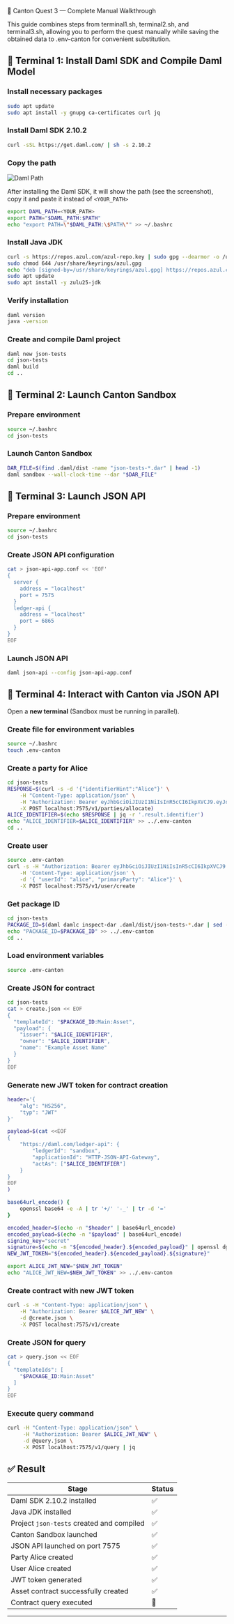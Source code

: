 🧭 Canton Quest 3 — Complete Manual Walkthrough

This guide combines steps from terminal1.sh, terminal2.sh, and terminal3.sh, allowing you to perform the quest manually while saving the obtained data to .env-canton for convenient substitution.

## 🧩 Terminal 1: Install Daml SDK and Compile Daml Model

### Install necessary packages
```bash
sudo apt update
sudo apt install -y gnupg ca-certificates curl jq
```

### Install Daml SDK 2.10.2

```bash
curl -sSL https://get.daml.com/ | sh -s 2.10.2
```

### Copy the path

![Daml Path](../other/Скриншот%2020-10-2025%20190857.jpg)

After installing the Daml SDK, it will show the path (see the screenshot), copy it and paste it instead of `<YOUR_PATH>`

```bash
export DAML_PATH=<YOUR_PATH>
export PATH="$DAML_PATH:$PATH"
echo "export PATH=\"$DAML_PATH:\$PATH\"" >> ~/.bashrc
```

### Install Java JDK
```bash
curl -s https://repos.azul.com/azul-repo.key | sudo gpg --dearmor -o /usr/share/keyrings/azul.gpg
sudo chmod 644 /usr/share/keyrings/azul.gpg
echo "deb [signed-by=/usr/share/keyrings/azul.gpg] https://repos.azul.com/zulu/deb stable main" | sudo tee /etc/apt/sources.list.d/zulu.list
sudo apt update
sudo apt install -y zulu25-jdk
```

### Verify installation
```bash
daml version
java -version
```

### Create and compile Daml project
```bash
daml new json-tests
cd json-tests
daml build
cd ..
```

## 🚀 Terminal 2: Launch Canton Sandbox

### Prepare environment
```bash
source ~/.bashrc
cd json-tests
```

### Launch Canton Sandbox
```bash
DAR_FILE=$(find .daml/dist -name "json-tests-*.dar" | head -1)
daml sandbox --wall-clock-time --dar "$DAR_FILE"
```

## 🚀 Terminal 3: Launch JSON API

### Prepare environment
```bash
source ~/.bashrc
cd json-tests
```

### Create JSON API configuration
```bash
cat > json-api-app.conf << 'EOF'
{
  server {
    address = "localhost"
    port = 7575
  }
  ledger-api {
    address = "localhost"
    port = 6865
  }
}
EOF
```

### Launch JSON API
```bash
daml json-api --config json-api-app.conf
```

## 🧠 Terminal 4: Interact with Canton via JSON API

Open a **new terminal** (Sandbox must be running in parallel).

### Create file for environment variables
```bash
source ~/.bashrc
touch .env-canton
```

### Create a party for Alice
```bash
cd json-tests
RESPONSE=$(curl -s -d '{"identifierHint":"Alice"}' \
    -H "Content-Type: application/json" \
    -H "Authorization: Bearer eyJhbGciOiJIUzI1NiIsInR5cCI6IkpXVCJ9.eyJodHRwczovL2RhbWwuY29tL2xlZGdlci1hcGkiOnsibGVkZ2VySWQiOiJzYW5kYm94IiwiYXBwbGljYXRpb25JZCI6IkhUVFAtSlNPTi1BUEktR2F0ZXdheSIsImFjdEFzIjpbIkFsaWNlIl19fQ.FIjS4ao9yu1XYnv1ZL3t7ooPNIyQYAYAHY3pmzej4EMCM" \
    -X POST localhost:7575/v1/parties/allocate)
ALICE_IDENTIFIER=$(echo $RESPONSE | jq -r '.result.identifier')
echo "ALICE_IDENTIFIER=$ALICE_IDENTIFIER" >> ../.env-canton
cd ..
```

### Create user
```bash
source .env-canton
curl -s -H "Authorization: Bearer eyJhbGciOiJIUzI1NiIsInR5cCI6IkpXVCJ9.eyJodHRwczovL2RhbWwuY29tL2xlZGdlci1hcGkiOnsibGVkZ2VySWQiOiJzYW5kYm94IiwiYXBwbGljYXRpb25JZCI6IkhUVFAtSlNPTi1BUEktR2F0ZXdheSIsImFjdEFzIjpbIkFsaWNlIl19fQ.FIjS4ao9yu1XYnv1ZL3t7ooPNIyQYAYAHY3pmzej4EMCM" \
    -H 'Content-Type: application/json' \
    -d '{ "userId": "alice", "primaryParty": "Alice"}' \
    -X POST localhost:7575/v1/user/create
```

### Get package ID
```bash
cd json-tests
PACKAGE_ID=$(daml damlc inspect-dar .daml/dist/json-tests-*.dar | sed -n 's/.*json-tests-[^-]*-\([0-9a-f]\+\)\/Main\.daml.*/\1/p')
echo "PACKAGE_ID=$PACKAGE_ID" >> ../.env-canton
cd ..
```

### Load environment variables
```bash
source .env-canton
```

### Create JSON for contract
```bash
cd json-tests
cat > create.json << EOF
{
  "templateId": "$PACKAGE_ID:Main:Asset",
  "payload": {
    "issuer": "$ALICE_IDENTIFIER",
    "owner": "$ALICE_IDENTIFIER",
    "name": "Example Asset Name"
  }
}
EOF
```

### Generate new JWT token for contract creation
```bash
header='{
    "alg": "HS256",
    "typ": "JWT"
}'

payload=$(cat <<EOF
{
    "https://daml.com/ledger-api": {
        "ledgerId": "sandbox",
        "applicationId": "HTTP-JSON-API-Gateway",
        "actAs": ["$ALICE_IDENTIFIER"]
    }
}
EOF
)

base64url_encode() {
    openssl base64 -e -A | tr '+/' '-_' | tr -d '='
}

encoded_header=$(echo -n "$header" | base64url_encode)
encoded_payload=$(echo -n "$payload" | base64url_encode)
signing_key="secret"
signature=$(echo -n "${encoded_header}.${encoded_payload}" | openssl dgst -sha256 -hmac "$signing_key" -binary | base64url_encode)
NEW_JWT_TOKEN="${encoded_header}.${encoded_payload}.${signature}"

export ALICE_JWT_NEW="$NEW_JWT_TOKEN"
echo "ALICE_JWT_NEW=$NEW_JWT_TOKEN" >> ../.env-canton
```

### Create contract with new JWT token
```bash
curl -s -H "Content-Type: application/json" \
    -H "Authorization: Bearer $ALICE_JWT_NEW" \
    -d @create.json \
    -X POST localhost:7575/v1/create
```

### Create JSON for query
```bash
cat > query.json << EOF
{
  "templateIds": [
    "$PACKAGE_ID:Main:Asset"
  ]
}
EOF
```
### Execute query command

```bash
curl -H "Content-Type: application/json" \
     -H "Authorization: Bearer $ALICE_JWT_NEW" \
     -d @query.json \
     -X POST localhost:7575/v1/query | jq
```

## ✅ Result

| Stage | Status |
|------|--------|
| Daml SDK 2.10.2 installed | ✅ |
| Java JDK installed | ✅ |
| Project `json-tests` created and compiled | ✅ |
| Canton Sandbox launched | ✅ |
| JSON API launched on port 7575 | ✅ |
| Party Alice created | ✅ |
| User Alice created | ✅ |
| JWT token generated | ✅ |
| Asset contract successfully created | ✅ |
| Contract query executed | 🎉 |

---
